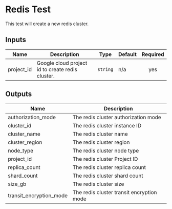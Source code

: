 # Redis Test

This test will create a new redis cluster.

<!-- BEGINNING OF PRE-COMMIT-TERRAFORM DOCS HOOK -->
## Inputs

| Name | Description | Type | Default | Required |
|------|-------------|------|---------|:--------:|
| project\_id | Google cloud project id to create redis cluster. | `string` | n/a | yes |

## Outputs

| Name | Description |
|------|-------------|
| authorization\_mode | The redis cluster authorization mode |
| cluster\_id | The redis cluster instance ID |
| cluster\_name | The redis cluster name |
| cluster\_region | The redis cluster region |
| node\_type | The redis cluster node type |
| project\_id | The redis cluster Project ID |
| replica\_count | The redis cluster replica count |
| shard\_count | The redis cluster shard count |
| size\_gb | The redis cluster size |
| transit\_encryption\_mode | The redis cluster transit encryption mode |

<!-- END OF PRE-COMMIT-TERRAFORM DOCS HOOK -->
